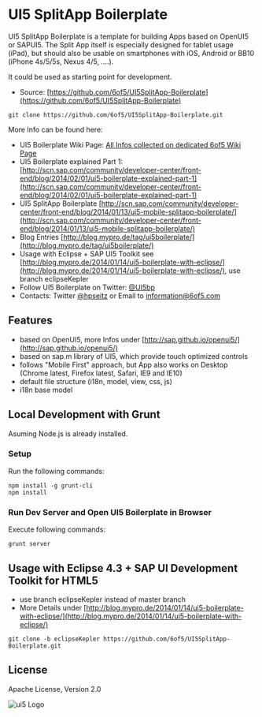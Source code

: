 # UI5 SplitApp Boilerplate

UI5 SplitApp Boilerplate is a template for building Apps based on OpenUI5 or SAPUI5.
The Split App itself is especially designed for tablet usage (iPad), but should also be usable on
smartphones with iOS, Android or BB10 (iPhone 4s/5/5s, Nexus 4/5, ....). 

It could be used as starting point for development.

* Source: [https://github.com/6of5/UI5SplitApp-Boilerplate](https://github.com/6of5/UI5SplitApp-Boilerplate)
```
git clone https://github.com/6of5/UI5SplitApp-Boilerplate.git
```

More Info can be found here:
* UI5 Boilerplate Wiki Page: [All Infos collected on dedicated 6of5 Wiki Page](https://www.6of5.com/6of5/go/show/1001/UI5/displaypage.htm?PAGE=UI5Boilerplate)  
* UI5 Boilerplate explained Part 1: [http://scn.sap.com/community/developer-center/front-end/blog/2014/02/01/ui5-boilerplate-explained-part-1](http://scn.sap.com/community/developer-center/front-end/blog/2014/02/01/ui5-boilerplate-explained-part-1)
* UI5 SplitApp Boilerplate [http://scn.sap.com/community/developer-center/front-end/blog/2014/01/13/ui5-mobile-splitapp-boilerplate/](http://scn.sap.com/community/developer-center/front-end/blog/2014/01/13/ui5-mobile-splitapp-boilerplate/)
* Blog Entries [http://blog.mypro.de/tag/ui5boilerplate/](http://blog.mypro.de/tag/ui5boilerplate/)
* Usage with Eclipse + SAP UI5 Toolkit see [http://blog.mypro.de/2014/01/14/ui5-boilerplate-with-eclipse/](http://blog.mypro.de/2014/01/14/ui5-boilerplate-with-eclipse/), use branch eclipseKepler
* Follow UI5 Boilerplate on Twitter: [@UI5bp](http://twitter.com/UI5bp)
* Contacts: Twitter [@hpseitz](http://twitter.com/hpseitz) or Email to information@6of5.com

## Features
* based on OpenUI5, more Infos under [http://sap.github.io/openui5/](http://sap.github.io/openui5/)
* based on sap.m library of UI5, which provide touch optimized controls
* follows "Mobile First" approach, but App also works on Desktop (Chrome latest, Firefox latest, Safari, IE9 and IE10)
* default file structure (i18n, model, view, css, js)
* i18n base model

## Local Development with Grunt
Asuming Node.js is already installed.
### Setup
Run the following commands:
```
npm install -g grunt-cli
npm install
```
### Run Dev Server and Open UI5 Boilerplate in Browser
Execute following commands:
```
grunt server
```

## Usage with Eclipse 4.3 + SAP UI Development Toolkit for HTML5
* use branch eclipseKepler instead of master branch
* More Details under [http://blog.mypro.de/2014/01/14/ui5-boilerplate-with-eclipse/](http://blog.mypro.de/2014/01/14/ui5-boilerplate-with-eclipse/)
```
git clone -b eclipseKepler https://github.com/6of5/UI5SplitApp-Boilerplate.git
```

## License
Apache License, Version 2.0

![ui5 Logo](http://blog.mypro.de/wp-content/uploads/2014/01/ui5_144.jpg)